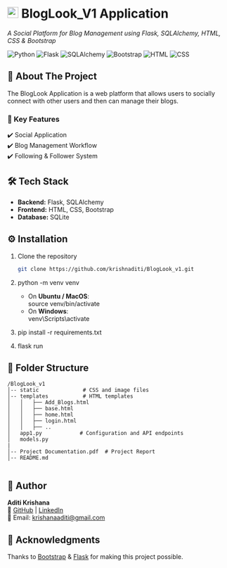 # <img src="https://img.icons8.com/ios-filled/50/000000/blog.png" width="25"/> BlogLook_V1 Application
 
_A Social Platform for Blog Management using Flask, SQLAlchemy, HTML, CSS & Bootstrap_  

![Python](https://img.shields.io/badge/Python-3.8-blue)  ![Flask](https://img.shields.io/badge/Flask-2.0-blue)   ![SQLAlchemy](https://img.shields.io/badge/SQLAlchemy-1.4-green)  ![Bootstrap](https://img.shields.io/badge/Bootstrap-5.0-purple?logo=bootstrap)  ![HTML](https://img.shields.io/badge/HTML-5-orange?logo=html5)  ![CSS](https://img.shields.io/badge/CSS-3-blue?logo=css3)  


## 📌 About The Project  
The BlogLook Application is a web platform that allows users to socially connect with other users and then can manage their blogs. 

### 🔹 Key Features  
✔️ Social Application  
✔️ Blog Management Workflow  
✔️ Following & Follower System    

## 🛠️ Tech Stack  
- **Backend:** Flask, SQLAlchemy  
- **Frontend:** HTML, CSS, Bootstrap  
- **Database:** SQLite    

## ⚙️ Installation  
1. Clone the repository  
   ```sh
   git clone https://github.com/krishnaditi/BlogLook_v1.git

2. python -m venv venv
   - On **Ubuntu / MacOS**:  
     source venv/bin/activate
   - On **Windows**:  
     venv\Scripts\activate
  
4. pip install -r requirements.txt

5. flask run


## 📂 Folder Structure  


```plaintext
/BlogLook_v1
│-- static              # CSS and image files
│-- templates           # HTML templates
│   │   ├── Add_Blogs.html
│   │   ├── base.html
│   │   ├── home.html
│   │   ├── login.html
│   │   ├── ..
│   app1.py            # Configuration and API endpoints
│   models.py
|
│-- Project Documentation.pdf  # Project Report
│-- README.md


```


## 👤 Author  
**Aditi Krishana**  
🔗 [GitHub](https://github.com/krishnaditi) | [LinkedIn](https://linkedin.com/in/aditi-krishana)  
📧 Email: krishanaaditi@gmail.com  

## 🎉 Acknowledgments  
Thanks to [Bootstrap](https://getbootstrap.com/) & [Flask](https://flask.palletsprojects.com/) for making this project possible.

